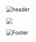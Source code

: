 
![header](https://capsule-render.vercel.app/api?type=waving&&color=gradient&height=245&section=header&text=SOHYUNZ_●'◡'●)

<img src="https://img.shields.io/badge/Java-007396?style=flat-square&logo=java&logoColor=white"/>



![Footer](https://capsule-render.vercel.app/api?type=waving&&color=D1D1D1&height=115&section=footer)
